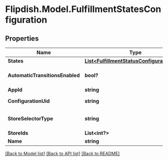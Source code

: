 # Flipdish.Model.FulfillmentStatesConfiguration
## Properties

Name | Type | Description | Notes
------------ | ------------- | ------------- | -------------
**States** | [**List&lt;FulfillmentStatusConfigurationItem&gt;**](FulfillmentStatusConfigurationItem.md) | States | [optional] 
**AutomaticTransitionsEnabled** | **bool?** | Enable automatic transitions | [optional] 
**AppId** | **string** | AppId | [optional] 
**ConfigurationUid** | **string** | Configuration Uid | [optional] 
**StoreSelectorType** | **string** | Store Selector Type | [optional] 
**StoreIds** | **List&lt;int?&gt;** | Store Ids | [optional] 
**Name** | **string** | Name | [optional] 

[[Back to Model list]](../README.md#documentation-for-models) [[Back to API list]](../README.md#documentation-for-api-endpoints) [[Back to README]](../README.md)

